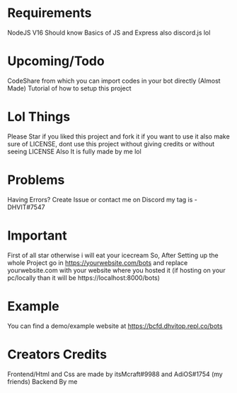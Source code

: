 # Requirements
NodeJS V16 
Should know Basics of JS and Express also discord.js lol
# Upcoming/Todo
CodeShare from which you can import codes in your bot directly (Almost Made)
Tutorial of how to setup this project
# Lol Things
Please Star if you liked this project and fork it if you want to use it also make sure of LICENSE, dont use this project without giving credits or without seeing LICENSE 
Also It is fully made by me lol
# Problems 
Having Errors? Create Issue or contact me on Discord my tag is - DHVIT#7547
# Important 
First of all star otherwise i will eat your icecream
So, After Setting up the whole Project go in https://yourwebsite.com/bots and replace yourwebsite.com with your website where you hosted it (if hosting on your pc/locally than it will be https://localhost:8000/bots)
# Example 
You can find a demo/example website at https://bcfd.dhvitop.repl.co/bots
# Creators Credits
Frontend/Html and Css are made by itsMcraft#9988  and AdiOS#1754 (my friends)
Backend By me
